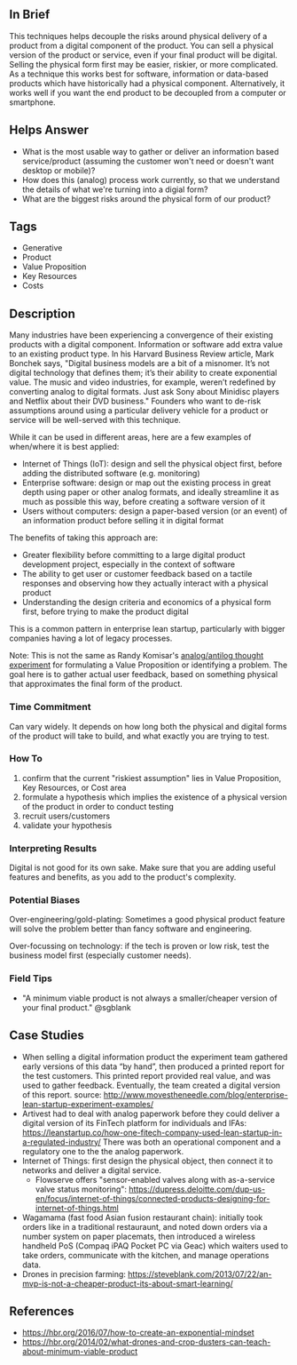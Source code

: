 ## In Brief

This techniques helps decouple the risks around physical delivery of a product from a digital component of the product. You can sell a physical version of the product or service, even if your final product will be digital. Selling the physical form first may be easier, riskier, or more complicated. As a technique this works best for software, information or data-based products which have historically had a physical component. Alternatively, it works well if you want the end product to be decoupled from a computer or smartphone.

## Helps Answer

 * What is the most usable way to gather or deliver an information based service/product (assuming the customer won't need or doesn't want desktop or mobile)?
 * How does this (analog) process work currently, so that we understand the details of what we're turning into a digial form?
 * What are the biggest risks around the physical form of our product?

## Tags
 * Generative
 * Product
 * Value Proposition
 * Key Resources
 * Costs

## Description

Many industries have been experiencing a convergence of their existing products with a digital component. Information or software add extra value to an existing product type. In his Harvard Business Review article, Mark Bonchek says, "Digital business models are a bit of a misnomer. It’s not digital technology that defines them; it’s their ability to create exponential value. The music and video industries, for example, weren’t redefined by converting analog to digital formats. Just ask Sony about Minidisc players and Netflix about their DVD business." Founders who want to de-risk assumptions around using a particular delivery vehicle for a product or service will be well-served with this technique. 

While it can be used in different areas, here are a few examples of when/where it is best applied:
 * Internet of Things (IoT): design and sell the physical object first, before adding the distributed software (e.g. monitoring)
 * Enterprise software: design or map out the existing process in great depth using paper or other analog formats, and ideally streamline it as much as possible this way, before creating a software version of it
 * Users without computers: design a paper-based version (or an event) of an information product before selling it in digital format

The benefits of taking this approach are:
 * Greater flexibility before committing to a large digital product development project, especially in the context of software
 * The ability to get user or customer feedback based on a tactile responses and observing how they actually interact with a physical product
 * Understanding the design criteria and economics of a physical form first, before trying to make the product digital

This is a common pattern in enterprise lean startup, particularly with bigger companies having a lot of legacy processes. 

Note: This is not the same as Randy Komisar's [analog/antilog thought experiment](http://ecorner.stanford.edu/videos/2418/Analogs-and-Antilogs-Nothing-is-Revolutionary) for formulating a Value Proposition or identifying a problem. The goal here is to gather actual user feedback, based on something physical that approximates the final form of the product. 

### Time Commitment

Can vary widely. It depends on how long both the physical and digital forms of the product will take to build, and what exactly you are trying to test. 

### How To

1. confirm that the current "riskiest assumption" lies in Value Proposition, Key Resources, or Cost area 
2. formulate a hypothesis which implies the existence of a physical version of the product in order to conduct testing
3. recruit users/customers
4. validate your hypothesis

### Interpreting Results

Digital is not good for its own sake. Make sure that you are adding useful features and benefits, as you add to the product's complexity. 

### Potential Biases

Over-engineering/gold-plating: Sometimes a good physical product feature will solve the problem better than fancy software and engineering.

Over-focussing on technology: if the tech is proven or low risk, test the business model first (especially customer needs).

### Field Tips
 * "A minimum viable product is not always a smaller/cheaper version of your final product." @sgblank

## Case Studies
 * When selling a digital information product the experiment team gathered early versions of this data “by hand”, then produced a printed report for the test customers. This printed report provided real value, and was used to gather feedback. Eventually, the team created a digital version of this report. source: http://www.movestheneedle.com/blog/enterprise-lean-startup-experiment-examples/
 * Artivest had to deal with analog paperwork before they could deliver a digital version of its FinTech platform for individuals and IFAs: https://leanstartup.co/how-one-fitech-company-used-lean-startup-in-a-regulated-industry/ There was both an operational component and a regulatory one to the the analog paperwork.
 * Internet of Things: first design the physical object, then connect it to networks and deliver a digital service. 
   * Flowserve offers "sensor-enabled valves along with as-a-service valve status monitoring": https://dupress.deloitte.com/dup-us-en/focus/internet-of-things/connected-products-designing-for-internet-of-things.html
 * Wagamama (fast food Asian fusion restaurant chain): initially took orders like in a traditional restauraunt, and noted down orders via a number system on paper placemats, then introduced a wireless handheld PoS (Compaq iPAQ Pocket PC via Geac) which waiters used to take orders, communicate with the kitchen, and manage operations data. 
 * Drones in precision farming: https://steveblank.com/2013/07/22/an-mvp-is-not-a-cheaper-product-its-about-smart-learning/
 
## References
 * https://hbr.org/2016/07/how-to-create-an-exponential-mindset
 * https://hbr.org/2014/02/what-drones-and-crop-dusters-can-teach-about-minimum-viable-product
 